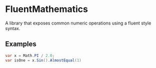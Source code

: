 # FluentMathematics
A library that exposes common numeric operations using a fluent style syntax.

## Examples
```c#
var x = Math.PI / 2.0;
var isOne = x.Sin().AlmostEqual(1)
```